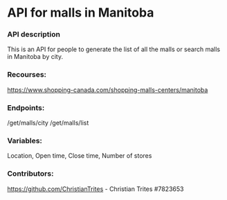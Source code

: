 # API for malls in Manitoba

### API description
This is an API for people to generate the list of all the malls or search malls in Manitoba by city.


### Recourses:
https://www.shopping-canada.com/shopping-malls-centers/manitoba

### Endpoints:
/get/malls/city
/get/malls/list


### Variables:
Location, Open time, Close time, Number of stores

### Contributors:
https://github.com/ChristianTrites - Christian Trites #7823653


